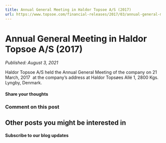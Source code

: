 ```yaml
---
title: Annual General Meeting in Haldor Topsoe A/S (2017)
url: https://www.topsoe.com/financial-releases/2017/03/annual-general-meeting-haldor-topsoe#main-content
---
```


# Annual General Meeting in Haldor Topsoe A/S (2017)

*Published: August 3, 2021*

Haldor Topsoe A/S held the Annual General Meeting of the company on 21 March, 2017  at the company’s address at Haldor Topsøes Allé 1, 2800 Kgs. Lyngby, Denmark.

#### Share your thoughts

### Comment on this post

## Other posts you might be interested in

#### Subscribe to our blog updates